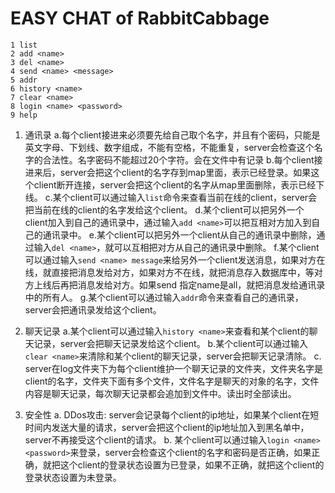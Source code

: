 # EASY CHAT of RabbitCabbage
```shell
1 list
2 add <name>
3 del <name>
4 send <name> <message>
5 addr
6 history <name>
7 clear <name>
8 login <name> <password>
9 help
```
1. 通讯录
    a.每个client接进来必须要先给自己取个名字，并且有个密码，只能是英文字母、下划线、数字组成，不能有空格，不能重复，server会检查这个名字的合法性。名字密码不能超过20个字符。会在文件中有记录
    b.每个client接进来后，server会把这个client的名字存到map里面，表示已经登录。如果这个client断开连接，server会把这个client的名字从map里面删除，表示已经下线。
    c.某个client可以通过输入`list`命令来查看当前在线的client，server会把当前在线的client的名字发给这个client。
    d.某个client可以把另外一个client加入到自己的通讯录中，通过输入`add <name>`可以把互相对方加入到自己的通讯录中。
    e.某个client可以把另外一个client从自己的通讯录中删除，通过输入`del <name>`，就可以互相把对方从自己的通讯录中删除。
    f.某个client可以通过输入`send <name> message`来给另外一个client发送消息，如果对方在线，就直接把消息发给对方，如果对方不在线，就把消息存入数据库中，等对方上线后再把消息发给对方。如果send 指定name是all，就把消息发给通讯录中的所有人。
    g.某个client可以通过输入`addr`命令来查看自己的通讯录，server会把通讯录发给这个client。

2. 聊天记录
    a.某个client可以通过输入`history <name>`来查看和某个client的聊天记录，server会把聊天记录发给这个client。
    b.某个client可以通过输入`clear <name>`来清除和某个client的聊天记录，server会把聊天记录清除。
    c. server在log文件夹下为每个client维护一个聊天记录的文件夹，文件夹名字是client的名字，文件夹下面有多个文件，文件名字是聊天的对象的名字，文件内容是聊天记录，每次聊天记录都会追加到文件中。读出时全部读出。

3. 安全性
    a. DDos攻击: server会记录每个client的ip地址，如果某个client在短时间内发送大量的请求，server会把这个client的ip地址加入到黑名单中，server不再接受这个client的请求。
    b. 某个client可以通过输入`login <name> <password>`来登录，server会检查这个client的名字和密码是否正确，如果正确，就把这个client的登录状态设置为已登录，如果不正确，就把这个client的登录状态设置为未登录。